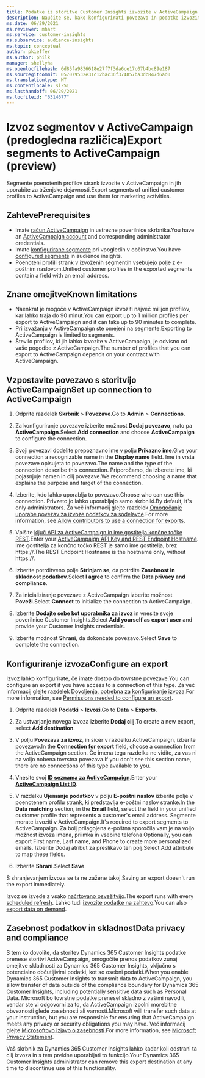 ```yaml
---
title: Podatke iz storitve Customer Insights izvozite v ActiveCampaign
description: Naučite se, kako konfigurirati povezavo in podatke izvoziti v ActiveCampaign.
ms.date: 06/29/2021
ms.reviewer: mhart
ms.service: customer-insights
ms.subservice: audience-insights
ms.topic: conceptual
author: pkieffer
ms.author: philk
manager: shellyha
ms.openlocfilehash: 6d85fa9836618e27f7f3da6ce17c07b4bc89e187
ms.sourcegitcommit: 057079532e31c12bac36f374857ba3dc847d6ad0
ms.translationtype: HT
ms.contentlocale: sl-SI
ms.lasthandoff: 06/29/2021
ms.locfileid: "6314677"
---
```

# <a name="export-segments-to-activecampaign-preview"></a><span data-ttu-id="fcf0f-103">Izvoz segmentov v ActiveCampaign (predogledna različica)</span><span class="sxs-lookup"><span data-stu-id="fcf0f-103">Export segments to ActiveCampaign (preview)</span></span>

<span data-ttu-id="fcf0f-104">Segmente poenotenih profilov strank izvozite v ActiveCampaign in jih uporabite za trženjske dejavnosti.</span><span class="sxs-lookup"><span data-stu-id="fcf0f-104">Export segments of unified customer profiles to ActiveCampaign and use them for marketing activities.</span></span>

## <a name="prerequisites"></a><span data-ttu-id="fcf0f-105">Zahteve</span><span class="sxs-lookup"><span data-stu-id="fcf0f-105">Prerequisites</span></span>

-   <span data-ttu-id="fcf0f-106">Imate [račun ActiveCampaign](https://www.activecampaign.com/) in ustrezne poverilnice skrbnika.</span><span class="sxs-lookup"><span data-stu-id="fcf0f-106">You have an [ActiveCampaign account](https://www.activecampaign.com/) and corresponding administrator credentials.</span></span>
-   <span data-ttu-id="fcf0f-107">Imate [konfigurirane segmente](segments.md) pri vpogledih v občinstvo.</span><span class="sxs-lookup"><span data-stu-id="fcf0f-107">You have [configured segments](segments.md) in audience insights.</span></span>
-   <span data-ttu-id="fcf0f-108">Poenoteni profili strank v izvoženih segmentih vsebujejo polje z e-poštnim naslovom.</span><span class="sxs-lookup"><span data-stu-id="fcf0f-108">Unified customer profiles in the exported segments contain a field with an email address.</span></span>

## <a name="known-limitations"></a><span data-ttu-id="fcf0f-109">Znane omejitve</span><span class="sxs-lookup"><span data-stu-id="fcf0f-109">Known limitations</span></span>

- <span data-ttu-id="fcf0f-110">Naenkrat je mogoče v ActiveCampaign izvoziti največ milijon profilov, kar lahko traja do 90 minut.</span><span class="sxs-lookup"><span data-stu-id="fcf0f-110">You can export up to 1 million profiles per export to ActiveCampaign and it can take up to 90 minutes to complete.</span></span>
- <span data-ttu-id="fcf0f-111">Pri izvažanju v ActiveCampaign ste omejeni na segmente.</span><span class="sxs-lookup"><span data-stu-id="fcf0f-111">Exporting to ActiveCampaign is limited to segments.</span></span>
- <span data-ttu-id="fcf0f-112">Število profilov, ki jih lahko izvozite v ActiveCampaign, je odvisno od vaše pogodbe z ActiveCampaign.</span><span class="sxs-lookup"><span data-stu-id="fcf0f-112">The number of profiles that you can export to ActiveCampaign depends on your contract with ActiveCampaign.</span></span>

## <a name="set-up-connection-to-activecampaign"></a><span data-ttu-id="fcf0f-113">Vzpostavite povezavo s storitvijo ActiveCampaign</span><span class="sxs-lookup"><span data-stu-id="fcf0f-113">Set up connection to ActiveCampaign</span></span>

1. <span data-ttu-id="fcf0f-114">Odprite razdelek **Skrbnik** > **Povezave**.</span><span class="sxs-lookup"><span data-stu-id="fcf0f-114">Go to **Admin** > **Connections**.</span></span>

1. <span data-ttu-id="fcf0f-115">Za konfiguriranje povezave izberite možnost **Dodaj povezavo**, nato pa **ActiveCampaign**.</span><span class="sxs-lookup"><span data-stu-id="fcf0f-115">Select **Add connection** and choose **ActiveCampaign** to configure the connection.</span></span>

1. <span data-ttu-id="fcf0f-116">Svoji povezavi dodelite prepoznavno ime v polju **Prikazno ime**.</span><span class="sxs-lookup"><span data-stu-id="fcf0f-116">Give your connection a recognizable name in the **Display name** field.</span></span> <span data-ttu-id="fcf0f-117">Ime in vrsta povezave opisujeta to povezavo.</span><span class="sxs-lookup"><span data-stu-id="fcf0f-117">The name and the type of the connection describe this connection.</span></span> <span data-ttu-id="fcf0f-118">Priporočamo, da izberete ime, ki pojasnjuje namen in cilj povezave.</span><span class="sxs-lookup"><span data-stu-id="fcf0f-118">We recommend choosing a name that explains the purpose and target of the connection.</span></span>

1. <span data-ttu-id="fcf0f-119">Izberite, kdo lahko uporablja to povezavo.</span><span class="sxs-lookup"><span data-stu-id="fcf0f-119">Choose who can use this connection.</span></span> <span data-ttu-id="fcf0f-120">Privzeto jo lahko uporabljajo samo skrbniki.</span><span class="sxs-lookup"><span data-stu-id="fcf0f-120">By default, it's only administrators.</span></span> <span data-ttu-id="fcf0f-121">Za več informacij glejte razdelek [Omogočanje uporabe povezav za izvoze podatkov za sodelavce](connections.md#allow-contributors-to-use-a-connection-for-exports).</span><span class="sxs-lookup"><span data-stu-id="fcf0f-121">For more information, see [Allow contributors to use a connection for exports](connections.md#allow-contributors-to-use-a-connection-for-exports).</span></span>

1. <span data-ttu-id="fcf0f-122">Vpišite [ključ API za ActiveCampaign in ime gostitelja končne točke REST](https://help.activecampaign.com/hc/articles/207317590-Getting-started-with-the-API#how-to-obtain-your-activecampaign-api-url-and-key).</span><span class="sxs-lookup"><span data-stu-id="fcf0f-122">Enter your [ActiveCampaign API Key and REST Endpoint Hostname](https://help.activecampaign.com/hc/articles/207317590-Getting-started-with-the-API#how-to-obtain-your-activecampaign-api-url-and-key).</span></span> <span data-ttu-id="fcf0f-123">Ime gostitelja za končno točko REST je samo ime gostitelja, brez https://.</span><span class="sxs-lookup"><span data-stu-id="fcf0f-123">The REST Endpoint Hostname is the hostname only, without https://.</span></span> 

1. <span data-ttu-id="fcf0f-124">Izberite potrditveno polje **Strinjam se**, da potrdite **Zasebnost in skladnost podatkov**.</span><span class="sxs-lookup"><span data-stu-id="fcf0f-124">Select **I agree** to confirm the **Data privacy and compliance**.</span></span>

1. <span data-ttu-id="fcf0f-125">Za inicializiranje povezave z ActiveCampaign izberite možnost **Poveži**.</span><span class="sxs-lookup"><span data-stu-id="fcf0f-125">Select **Connect** to initialize the connection to ActiveCampaign.</span></span>

1. <span data-ttu-id="fcf0f-126">Izberite **Dodajte sebe kot uporabnika za izvoz** in vnesite svoje poverilnice Customer Insights.</span><span class="sxs-lookup"><span data-stu-id="fcf0f-126">Select **Add yourself as export user** and provide your Customer Insights credentials.</span></span>

1. <span data-ttu-id="fcf0f-127">Izberite možnost **Shrani**, da dokončate povezavo.</span><span class="sxs-lookup"><span data-stu-id="fcf0f-127">Select **Save** to complete the connection.</span></span>

## <a name="configure-an-export"></a><span data-ttu-id="fcf0f-128">Konfiguriranje izvoza</span><span class="sxs-lookup"><span data-stu-id="fcf0f-128">Configure an export</span></span>

<span data-ttu-id="fcf0f-129">Izvoz lahko konfigurirate, če imate dostop do tovrstne povezave.</span><span class="sxs-lookup"><span data-stu-id="fcf0f-129">You can configure an export if you have access to a connection of this type.</span></span> <span data-ttu-id="fcf0f-130">Za več informacij glejte razdelek [Dovoljenja, potrebna za konfiguriranje izvoza](export-destinations.md#set-up-a-new-export).</span><span class="sxs-lookup"><span data-stu-id="fcf0f-130">For more information, see [Permissions needed to configure an export](export-destinations.md#set-up-a-new-export).</span></span>

1. <span data-ttu-id="fcf0f-131">Odprite razdelek **Podatki** > **Izvozi**.</span><span class="sxs-lookup"><span data-stu-id="fcf0f-131">Go to **Data** > **Exports**.</span></span>

1. <span data-ttu-id="fcf0f-132">Za ustvarjanje novega izvoza izberite **Dodaj cilj**.</span><span class="sxs-lookup"><span data-stu-id="fcf0f-132">To create a new export, select **Add destination**.</span></span>

1. <span data-ttu-id="fcf0f-133">V polju **Povezava za izvoz**, in sicer v razdelku ActiveCampaign, izberite povezavo.</span><span class="sxs-lookup"><span data-stu-id="fcf0f-133">In the **Connection for export** field, choose a connection from the ActiveCampaign section.</span></span> <span data-ttu-id="fcf0f-134">Če imena tega razdelka ne vidite, za vas ni na voljo nobena tovrstna povezava.</span><span class="sxs-lookup"><span data-stu-id="fcf0f-134">If you don't see this section name, there are no connections of this type available to you.</span></span>

1. <span data-ttu-id="fcf0f-135">Vnesite svoj [**ID seznama za ActiveCampaign**](https://help.activecampaign.com/hc/articles/360000030559-How-to-create-a-list-in-ActiveCampaign).</span><span class="sxs-lookup"><span data-stu-id="fcf0f-135">Enter your [**ActiveCampaign List ID**](https://help.activecampaign.com/hc/articles/360000030559-How-to-create-a-list-in-ActiveCampaign).</span></span>    

3. <span data-ttu-id="fcf0f-136">V razdelku **Ujemanje podatkov** v polju **E-poštni naslov** izberite polje v poenotenem profilu strank, ki predstavlja e-poštni naslov stranke.</span><span class="sxs-lookup"><span data-stu-id="fcf0f-136">In the **Data matching** section, in the **Email** field, select the field in your unified customer profile that represents a customer's email address.</span></span> <span data-ttu-id="fcf0f-137">Segmente morate izvoziti v ActiveCampaign.</span><span class="sxs-lookup"><span data-stu-id="fcf0f-137">It's required to export segments to ActiveCampaign.</span></span> <span data-ttu-id="fcf0f-138">Za bolj prilagojena e-poštna sporočila vam je na voljo možnost izvoza imena, priimka in vsebine telefona.</span><span class="sxs-lookup"><span data-stu-id="fcf0f-138">Optionally, you can export First name, Last name, and Phone to create more personalized emails.</span></span> <span data-ttu-id="fcf0f-139">Izberite Dodaj atribut za preslikavo teh polj.</span><span class="sxs-lookup"><span data-stu-id="fcf0f-139">Select Add attribute to map these fields.</span></span>

1. <span data-ttu-id="fcf0f-140">Izberite **Shrani**.</span><span class="sxs-lookup"><span data-stu-id="fcf0f-140">Select **Save**.</span></span>

<span data-ttu-id="fcf0f-141">S shranjevanjem izvoza se ta ne zažene takoj.</span><span class="sxs-lookup"><span data-stu-id="fcf0f-141">Saving an export doesn't run the export immediately.</span></span>

<span data-ttu-id="fcf0f-142">Izvoz se izvede z vsako [načrtovano osvežitvijo](system.md#schedule-tab).</span><span class="sxs-lookup"><span data-stu-id="fcf0f-142">The export runs with every [scheduled refresh](system.md#schedule-tab).</span></span> <span data-ttu-id="fcf0f-143">Lahko tudi [izvozite podatke na zahtevo](export-destinations.md#run-exports-on-demand).</span><span class="sxs-lookup"><span data-stu-id="fcf0f-143">You can also [export data on demand](export-destinations.md#run-exports-on-demand).</span></span> 


## <a name="data-privacy-and-compliance"></a><span data-ttu-id="fcf0f-144">Zasebnost podatkov in skladnost</span><span class="sxs-lookup"><span data-stu-id="fcf0f-144">Data privacy and compliance</span></span>

<span data-ttu-id="fcf0f-145">S tem ko dovolite, da storitev Dynamics 365 Customer Insights podatke prenese storitvi ActiveCampaign, omogočite prenos podatkov zunaj omejitve skladnosti za Dynamics 365 Customer Insights, vključno s potencialno občutljivimi podatki, kot so osebni podatki.</span><span class="sxs-lookup"><span data-stu-id="fcf0f-145">When you enable Dynamics 365 Customer Insights to transmit data to ActiveCampaign, you allow transfer of data outside of the compliance boundary for Dynamics 365 Customer Insights, including potentially sensitive data such as Personal Data.</span></span> <span data-ttu-id="fcf0f-146">Microsoft bo tovrstne podatke prenesel skladno z vašimi navodili, vendar ste vi odgovorni za to, da ActiveCampaign izpolni morebitne obveznosti glede zasebnosti ali varnosti.</span><span class="sxs-lookup"><span data-stu-id="fcf0f-146">Microsoft will transfer such data at your instruction, but you are responsible for ensuring that ActiveCampaign meets any privacy or security obligations you may have.</span></span> <span data-ttu-id="fcf0f-147">Več informacij glejte [Microsoftovo izjavo o zasebnosti](https://go.microsoft.com/fwlink/?linkid=396732).</span><span class="sxs-lookup"><span data-stu-id="fcf0f-147">For more information, see [Microsoft Privacy Statement](https://go.microsoft.com/fwlink/?linkid=396732).</span></span>

<span data-ttu-id="fcf0f-148">Vaš skrbnik za Dynamics 365 Customer Insights lahko kadar koli odstrani ta cilj izvoza in s tem prekine uporabljati to funkcijo.</span><span class="sxs-lookup"><span data-stu-id="fcf0f-148">Your Dynamics 365 Customer Insights administrator can remove this export destination at any time to discontinue use of this functionality.</span></span>
